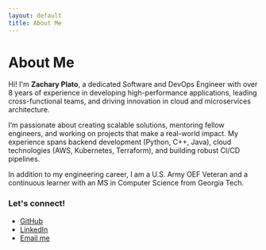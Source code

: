 ```yaml
---
layout: default
title: About Me
---
```


# About Me

Hi! I'm **Zachary Plato**, a dedicated Software and DevOps Engineer with over 8 years of experience in developing high-performance applications, leading cross-functional teams, and driving innovation in cloud and microservices architecture.

I’m passionate about creating scalable solutions, mentoring fellow engineers, and working on projects that make a real-world impact. My experience spans backend development (Python, C++, Java), cloud technologies (AWS, Kubernetes, Terraform), and building robust CI/CD pipelines.

In addition to my engineering career, I am a U.S. Army OEF Veteran and a continuous learner with an MS in Computer Science from Georgia Tech.

### Let's connect!
- [GitHub](https://github.com/zplato)
- [LinkedIn](https://www.linkedin.com/in/zacharyplato)
- [Email me](mailto:zach.plato@gmail.com)

